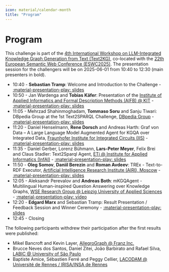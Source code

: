 ```yaml
---
icon: material/calendar-month
title: "Program"
---
```

<!-- markdownlint-disable MD012 MD013 MD024 MD033 -->
# Program

This challenge is part of the [4th International Workshop on LLM-Integrated Knowledge Graph Generation from Text (Text2KG)](https://aiisc.ai/text2kg2025), co-located with the [22th European Semantic Web Conference (ESWC2025)](https://2025.eswc-conferences.org/).
The presentation session for the challengers will be on 2025-06-01 from 10:40 to 12:30 (main presenters in bold).

- 10:40 - **Sebastian Tramp**: Welcome and Introduction to the Challenge - [:material-presentation-play: slides](assets/talks/1-sebastian-tramp-introduction.pdf)
- 10:50 - Jan Wardenga and **Tobias Käfer**: Presentation of the [Institute of Applied Informatics and Formal Description Methods (AIFB) @ KIT](https://www.aifb.kit.edu/english/index.php) - [:material-presentation-play: slides](assets/talks/2-AIFB-tobias-kaefer-kit.pdf)
- 11:05 - Mehrzad Shahinmoghadam, **Tommaso Soru** and Sanju Tiwari: DBpedia Group at the 1st Text2SPARQL Challenge, [DBpedia Group](https://www.dbpedia.org/) - [:material-presentation-play: slides](assets/talks/3-DBPEDIA-tommaso-soru.pdf)
- 11:20 - Daniel Henselmann, **Rene Dorsch** and Andreas Harth: Graf von Data – A Large Language Model Augmented Agent
for KGQA over Integrated Data, [Fraunhofer Institute for Integrated Circuits (IIS)](https://www.iis.fraunhofer.de/en.html) - [:material-presentation-play: slides](assets/talks/4-IIS-QL-rene-dorsch-fraunhofer-iis.pdf)
- 11:35 - Daniel Gerber, Lorenz Bühmann, **Lars-Peter Meyer**, Felix Brei and Claus Stadler: Text2Sparql Agent, [ETi @ Institute for Applied Informatics (InfAI)](https://cc-eti.org/) - [:material-presentation-play: slides](assets/talks/5-INFAI-lars-peter-meyer.pdf)
- 11:50 - **Oleg Somov**, **Daniil Berezin** and **Roman Avdeev**: TREx - Text-to-RDF Executor, [Artificial Intelligence Research Institute (AIRI), Moscow](https://airi.net/) - [:material-presentation-play: slides](assets/talks/6-MIPT-oleg-somov-daniil-berezin-roman-avdeev-airi.pdf)
- 12:05 - Aleksandr Perevalov and **Andreas Both**: mKGQAgent - Multilingual Human-inspired Question Answering over Knowledge Graphs, [WSE Research Group @ Leipzig University of Applied Sciences](https://github.com/WSE-research) - [:material-presentation-play: video](assets/talks/7-WSE-andreas-both-htwk.mp4)
- 12:20 - **Edgard Marx** and Sebastian Tramp: Result Presentation / Feedback Session and Winner Ceremony - [:material-presentation-play: slides](assets/talks/8-edgard-marx-result-presentation.pdf)
- 12:45 - Closing

The following participants withdrew their participation after the first results were published:


- Mikel Bancroft and Kevin Layer, [AllegroGraph @ Franz Inc.](https://franz.com/)
- Brucce Neves dos Santos, Daniel Zitei, João Barbirato and Rafael Silva, [LABIC @ University of São Paulo](https://labic.icmc.usp.br/)
- Baptiste Amice, Sébastien Ferré and Peggy Cellier, [LACODAM @ Université de Rennes / IRISA/INSA de Rennes](https://team.inria.fr/lacodam/)
